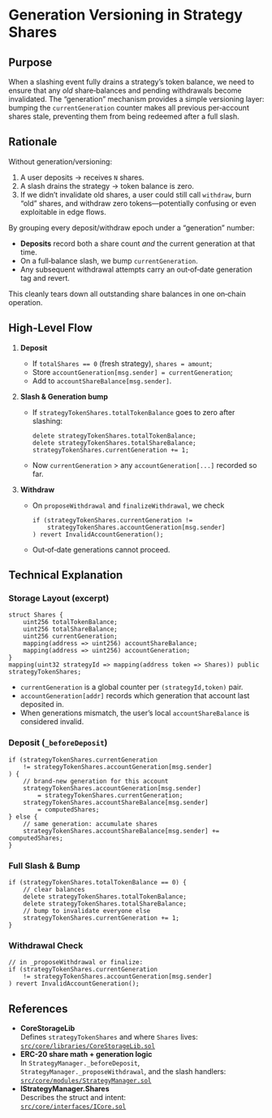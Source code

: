 # Generation Versioning in Strategy Shares

## Purpose

When a slashing event fully drains a strategy’s token balance, we need to ensure that any _old_ share‑balances and pending withdrawals become invalidated. The “generation” mechanism provides a simple versioning layer: bumping the `currentGeneration` counter makes all previous per‑account shares stale, preventing them from being redeemed after a full slash.

## Rationale

Without generation/versioning:

1. A user deposits → receives `N` shares.
2. A slash drains the strategy → token balance is zero.
3. If we didn’t invalidate old shares, a user could still call `withdraw`, burn “old” shares, and withdraw zero tokens—potentially confusing or even exploitable in edge flows.

By grouping every deposit/withdraw epoch under a “generation” number:

- **Deposits** record both a share count _and_ the current generation at that time.  
- On a full‑balance slash, we bump `currentGeneration`.  
- Any subsequent withdrawal attempts carry an out‑of‑date generation tag and revert.

This cleanly tears down all outstanding share balances in one on‑chain operation.

## High-Level Flow

1. **Deposit**  
   - If `totalShares == 0` (fresh strategy), `shares = amount`;  
   - Store `accountGeneration[msg.sender] = currentGeneration`;  
   - Add to `accountShareBalance[msg.sender]`.

2. **Slash & Generation bump**  
   - If `strategyTokenShares.totalTokenBalance` goes to zero after slashing:  
     ```solidity
     delete strategyTokenShares.totalTokenBalance;
     delete strategyTokenShares.totalShareBalance;
     strategyTokenShares.currentGeneration += 1;
     ```
   - Now `currentGeneration` > any `accountGeneration[...]` recorded so far.

3. **Withdraw**  
   - On `proposeWithdrawal` and `finalizeWithdrawal`, we check  
     ```solidity
     if (strategyTokenShares.currentGeneration !=
         strategyTokenShares.accountGeneration[msg.sender]
     ) revert InvalidAccountGeneration();
     ```
   - Out‑of‑date generations cannot proceed.

## Technical Explanation

### Storage Layout (excerpt)

```solidity
struct Shares {
    uint256 totalTokenBalance;
    uint256 totalShareBalance;
    uint256 currentGeneration;
    mapping(address => uint256) accountShareBalance;
    mapping(address => uint256) accountGeneration;
}
mapping(uint32 strategyId => mapping(address token => Shares)) public strategyTokenShares;
```

- `currentGeneration` is a global counter per `(strategyId,token)` pair.  
- `accountGeneration[addr]` records which generation that account last deposited in.  
- When generations mismatch, the user’s local `accountShareBalance` is considered invalid.

### Deposit (`_beforeDeposit`)

```solidity
if (strategyTokenShares.currentGeneration
    != strategyTokenShares.accountGeneration[msg.sender]
) {
    // brand-new generation for this account
    strategyTokenShares.accountGeneration[msg.sender]
        = strategyTokenShares.currentGeneration;
    strategyTokenShares.accountShareBalance[msg.sender]
        = computedShares;
} else {
    // same generation: accumulate shares
    strategyTokenShares.accountShareBalance[msg.sender] += computedShares;
}
```

### Full Slash & Bump

```solidity
if (strategyTokenShares.totalTokenBalance == 0) {
    // clear balances
    delete strategyTokenShares.totalTokenBalance;
    delete strategyTokenShares.totalShareBalance;
    // bump to invalidate everyone else
    strategyTokenShares.currentGeneration += 1;
}
```

### Withdrawal Check

```solidity
// in _proposeWithdrawal or finalize:
if (strategyTokenShares.currentGeneration
    != strategyTokenShares.accountGeneration[msg.sender]
) revert InvalidAccountGeneration();
```

## References

- **CoreStorageLib**  
  Defines `strategyTokenShares` and where `Shares` lives:  
  [`src/core/libraries/CoreStorageLib.sol`](src/core/libraries/CoreStorageLib.sol)
- **ERC-20 share math + generation logic**  
  In `StrategyManager._beforeDeposit`, `StrategyManager._proposeWithdrawal`, and the slash handlers:  
  [`src/core/modules/StrategyManager.sol`](src/core/modules/StrategyManager.sol)
- **IStrategyManager.Shares**  
  Describes the struct and intent:  
  [`src/core/interfaces/ICore.sol`](src/core/interfaces/ICore.sol)
